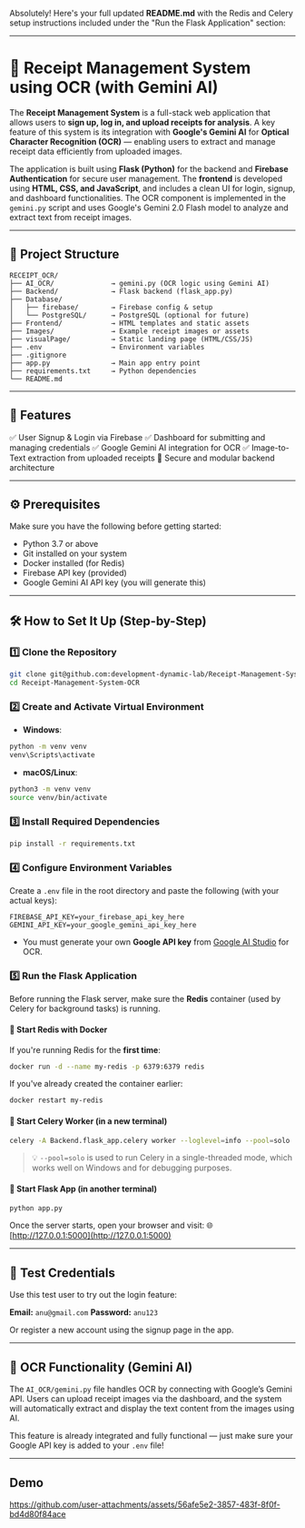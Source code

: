 Absolutely! Here's your full updated **README.md** with the Redis and Celery setup instructions included under the "Run the Flask Application" section:

---

# 🧾 Receipt Management System using OCR (with Gemini AI)

The **Receipt Management System** is a full-stack web application that allows users to **sign up, log in, and upload receipts for analysis**. A key feature of this system is its integration with **Google's Gemini AI** for **Optical Character Recognition (OCR)** — enabling users to extract and manage receipt data efficiently from uploaded images.

The application is built using **Flask (Python)** for the backend and **Firebase Authentication** for secure user management. The **frontend** is developed using **HTML, CSS, and JavaScript**, and includes a clean UI for login, signup, and dashboard functionalities. The OCR component is implemented in the `gemini.py` script and uses Google's Gemini 2.0 Flash model to analyze and extract text from receipt images.

---

## 📁 Project Structure

```
RECEIPT_OCR/
├── AI_OCR/              → gemini.py (OCR logic using Gemini AI)
├── Backend/             → Flask backend (flask_app.py)
├── Database/
│   ├── firebase/        → Firebase config & setup
│   └── PostgreSQL/      → PostgreSQL (optional for future)
├── Frontend/            → HTML templates and static assets
├── Images/              → Example receipt images or assets
├── visualPage/          → Static landing page (HTML/CSS/JS)
├── .env                 → Environment variables 
├── .gitignore
├── app.py               → Main app entry point
├── requirements.txt     → Python dependencies
└── README.md
```

---

## 🚀 Features

✅ User Signup & Login via Firebase
✅ Dashboard for submitting and managing credentials
✅ Google Gemini AI integration for OCR
✅ Image-to-Text extraction from uploaded receipts
🔐 Secure and modular backend architecture

---

## ⚙️ Prerequisites

Make sure you have the following before getting started:

* Python 3.7 or above
* Git installed on your system
* Docker installed (for Redis)
* Firebase API key (provided)
* Google Gemini AI API key (you will generate this)

---

## 🛠️ How to Set It Up (Step-by-Step)

### 1️⃣ Clone the Repository

```bash
git clone git@github.com:development-dynamic-lab/Receipt-Management-System-OCR.git
cd Receipt-Management-System-OCR
```

### 2️⃣ Create and Activate Virtual Environment

* **Windows**:

```bash
python -m venv venv
venv\Scripts\activate
```

* **macOS/Linux**:

```bash
python3 -m venv venv
source venv/bin/activate
```

### 3️⃣ Install Required Dependencies

```bash
pip install -r requirements.txt
```

### 4️⃣ Configure Environment Variables

Create a `.env` file in the root directory and paste the following (with your actual keys):

```
FIREBASE_API_KEY=your_firebase_api_key_here
GEMINI_API_KEY=your_google_gemini_api_key_here
```

* You must generate your own **Google API key** from [Google AI Studio](https://aistudio.google.com/apikey) for OCR.

### 5️⃣ Run the Flask Application

Before running the Flask server, make sure the **Redis** container (used by Celery for background tasks) is running.

#### 🧱 Start Redis with Docker

If you're running Redis for the **first time**:

```bash
docker run -d --name my-redis -p 6379:6379 redis
```

If you've already created the container earlier:

```bash
docker restart my-redis
```

#### 🔄 Start Celery Worker (in a new terminal)

```bash
celery -A Backend.flask_app.celery worker --loglevel=info --pool=solo
```

> 💡 `--pool=solo` is used to run Celery in a single-threaded mode, which works well on Windows and for debugging purposes.

#### 🚀 Start Flask App (in another terminal)

```bash
python app.py
```

Once the server starts, open your browser and visit:
🌐 [http://127.0.0.1:5000](http://127.0.0.1:5000)

---

## 🧪 Test Credentials

Use this test user to try out the login feature:

**Email:** `anu@gmail.com`
**Password:** `anu123`

Or register a new account using the signup page in the app.

---

## 📸 OCR Functionality (Gemini AI)

The `AI_OCR/gemini.py` file handles OCR by connecting with Google’s Gemini API. Users can upload receipt images via the dashboard, and the system will automatically extract and display the text content from the images using AI.

This feature is already integrated and fully functional — just make sure your Google API key is added to your `.env` file!

---

## Demo
https://github.com/user-attachments/assets/56afe5e2-3857-483f-8f0f-bd4d80f84ace
